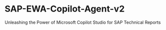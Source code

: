 # SAP-EWA-Copilot-Agent-v2
Unleashing the Power of Microsoft Copilot Studio for SAP Technical Reports
